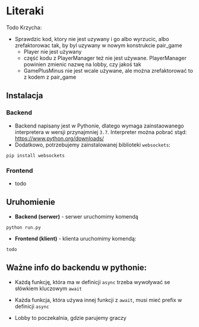 # Literaki

Todo Krzycha:
- Sprawdzic kod, ktory nie jest uzywany i go albo wyrzucic, albo zrefaktorowac tak, by byl uzywany w nowym konstrukcie pair_game
    - Player nie jest używany
    - część kodu z PlayerManager też nie jest używane. PlayerManager powinien zmienic nazwę na lobby, czy jakoś tak
    - GamePlusMinus nie jest wcale używane, ale można zrefaktorować to z kodem z pair_game


## Instalacja

### Backend

- Backend napisany jest w Pythonie, dlatego wymaga zainstaowanego interpretera w wersji przynajmniej `3.7`. Interpreter można pobrać stąd: https://www.python.org/downloads/
- Dodatkowo, potrzebujemy zainstalowanej biblioteki `websockets`:
```
pip install websockets
```

### Frontend
- todo


## Uruhomienie
- **Backend (serwer)** - serwer uruchomimy komendą
```
python run.py 
```
- **Frontend (klient)** - klienta uruchomimy komendą: 
```
todo
```



## Ważne info do backendu w pythonie:
- Każdą funkcję, która ma w definicji `async` trzeba wywoływać se słówkiem kluczowym `await`
- Każda funkcja, która używa innej funkcji z `await`, musi mieć prefix w definicji `async`

- Lobby to poczekalnia, gdzie parujemy graczy